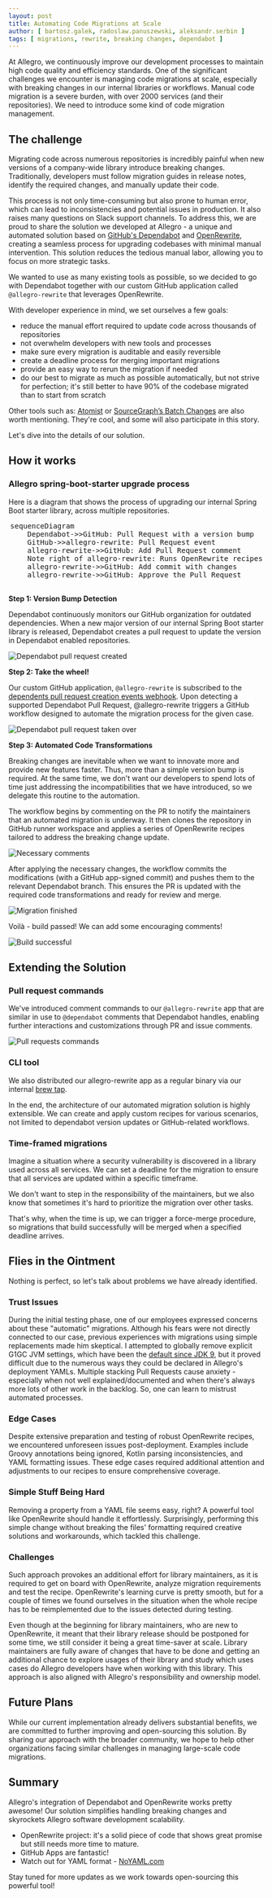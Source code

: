 ```yaml
---
layout: post
title: Automating Code Migrations at Scale
author: [ bartosz.galek, radoslaw.panuszewski, aleksandr.serbin ]
tags: [ migrations, rewrite, breaking changes, dependabot ]
---
```


At Allegro, we continuously improve our development processes to maintain high
code quality and efficiency standards. One of the significant challenges we
encounter is managing code migrations at scale, especially with breaking changes
in our internal libraries or workflows. Manual code migration is a severe burden, with over
2000 services (and their repositories). We need to introduce some kind
of code migration management.

## The challenge

<script src="https://cdn.jsdelivr.net/npm/mermaid@10.9.1/dist/mermaid.min.js"></script>
<link rel="stylesheet" type="text/css" href="/assets/img/articles/2024-09-10-automating-code-migrations-at-scale/asciinema-player.css" />

Migrating code across numerous repositories is incredibly painful when new
versions of a company-wide library introduce breaking changes.
Traditionally, developers must follow migration guides in release notes,
identify the required changes, and manually update their code.

This process is not only time-consuming but also prone to human error, which can
lead to inconsistencies and potential issues in production. It also raises many
questions on Slack support channels. To address this, we are proud to
share the solution we developed at Allegro - a unique and automated solution
based on [GitHub's Dependabot](https://github.com/dependabot) and
[OpenRewrite](https://docs.openrewrite.org), creating a seamless process for
upgrading codebases with minimal manual intervention. This solution reduces the
tedious manual labor, allowing you to focus on more strategic tasks.

We wanted to use as many existing tools as possible,
so we decided to go with Dependabot together with our custom
GitHub application called `@allegro-rewrite` that leverages OpenRewrite.

With developer experience in mind, we set ourselves a few goals:

- reduce the manual effort required to update code across thousands of repositories
- not overwhelm developers with new tools and processes
- make sure every migration is auditable and easily reversible
- create a deadline process for merging important migrations
- provide an easy way to rerun the migration if needed
- do our best to migrate as much as possible automatically, but not strive for perfection;
  it's still better to have 90% of the codebase migrated than to start from scratch

Other tools such as: [Atomist](https://atomist.github.io/sdm/index.html) or [SourceGraph’s Batch Changes](https://about.sourcegraph.com/batch-changes) are also
worth mentioning.
They're cool, and some will also participate in this story.

Let's dive into the details of our solution.

## How it works

### Allegro spring-boot-starter upgrade process

Here is a diagram that shows the process of upgrading our internal
Spring Boot starter library, across multiple repositories.

<pre class="mermaid" style="display: flex; justify-content: center">
sequenceDiagram
    Dependabot->>GitHub: Pull Request with a version bump
    GitHub->>allegro-rewrite: Pull Request event
    allegro-rewrite->>GitHub: Add Pull Request comment
    Note right of allegro-rewrite: Runs OpenRewrite recipes
    allegro-rewrite->>GitHub: Add commit with changes
    allegro-rewrite->>GitHub: Approve the Pull Request

</pre>

**Step 1: Version Bump Detection**

Dependabot continuously monitors our GitHub organization for outdated dependencies. When
a new major version of our internal Spring Boot starter library is
released, Dependabot creates a pull request to update the version in Dependabot enabled
repositories.

![Dependabot pull request created](/assets/img/articles/2024-09-10-automating-code-migrations-at-scale/pull-request-from-dependabot.png)

**Step 2: Take the wheel!**

Our custom GitHub application, `@allegro-rewrite` is subscribed to the
[dependents pull request creation events webhook](https://docs.github.com/en/developers/webhooks-and-events/webhooks/webhook-events-and-payloads). Upon
detecting a supported Dependabot Pull Request, @allegro-rewrite triggers a
GitHub workflow designed to automate the migration process for the given case.

![Dependabot pull request taken over](/assets/img/articles/2024-09-10-automating-code-migrations-at-scale/pull-request-takedown.png)

**Step 3: Automated Code Transformations**

Breaking changes are inevitable when we want to innovate more and provide new
features faster. Thus, more than a simple version bump is required. At the same time,
we don't want our developers to spend lots of time just addressing the
incompatibilities that we have introduced, so we delegate this routine to the
automation.

The workflow begins by commenting on the PR to notify the maintainers that an
automated migration is underway. It then clones the repository in GitHub runner
workspace and applies a series of OpenRewrite recipes tailored
to address the breaking change update.

![Necessary comments](/assets/img/articles/2024-09-10-automating-code-migrations-at-scale/pull-request-migration-start-comment.png)

After applying the necessary changes, the workflow commits the modifications
(with a GitHub app-signed commit) and pushes them to the relevant Dependabot
branch. This ensures the PR is updated with the required code transformations
and ready for review and merge.

![Migration finished](/assets/img/articles/2024-09-10-automating-code-migrations-at-scale/pull-request-migration-finished.png)

Voilà - build passed! We can add some encouraging comments!

![Build successful](/assets/img/articles/2024-09-10-automating-code-migrations-at-scale/pull-request-build-green.png)

## Extending the Solution

### Pull request commands

We've introduced comment commands to our `@allegro-rewrite` app that are similar in use to
`@dependabot` comments that Dependabot handles, enabling further interactions and
customizations through PR and issue comments.

![Pull requests commands](/assets/img/articles/2024-09-10-automating-code-migrations-at-scale/pull-request-commands.png)

### CLI tool

We also distributed our allegro-rewrite app as a regular binary via our internal [brew tap](https://docs.brew.sh/Taps).

<div id="cli-recording"></div>

In the end, the architecture of our automated migration solution is highly extensible.
We can create and apply custom recipes for various scenarios, not
limited to dependabot version updates or GitHub-related workflows.

### Time-framed migrations

Imagine a situation where a security vulnerability is discovered in a library
used across all services. We can set a deadline for the migration to ensure
that all services are updated within a specific timeframe.

We don't want to step in the responsibility of the maintainers, but we also
know that sometimes it's hard to prioritize the migration over other tasks.

That's why, when the time is up, we can trigger a force-merge procedure, so
migrations that build successfully will be merged when a specified deadline arrives.

## Flies in the Ointment

Nothing is perfect, so let's talk about problems we have already identified.

### Trust Issues

During the initial testing phase, one of our employees expressed concerns about
these "automatic" migrations. Although his fears were not directly connected to
our case, previous experiences with migrations using simple replacements made
him skeptical. I attempted to globally remove explicit G1GC JVM settings, which
have been the [default since JDK 9](https://openjdk.org/jeps/248), but it proved difficult due to the numerous ways they
could be declared in Allegro's deployment YAMLs. Multiple stacking Pull Requests
cause anxiety - especially when not well explained/documented and when there's
always more lots of other work in the backlog. So, one can learn to mistrust automated
processes.

### Edge Cases

Despite extensive preparation and testing of robust OpenRewrite recipes, we
encountered unforeseen issues post-deployment. Examples include Groovy
annotations being ignored, Kotlin parsing inconsistencies, and YAML formatting
issues. These edge cases required additional attention and adjustments to our
recipes to ensure comprehensive coverage.

### Simple Stuff Being Hard

Removing a property from a YAML file seems easy, right? A powerful tool like
OpenRewrite should handle it effortlessly. Surprisingly, performing this simple change without breaking the files' formatting
required creative solutions and workarounds, which tackled
this challenge.

### Challenges

Such approach provokes an additional effort for library maintainers, as it is required
to get on board with OpenRewrite, analyze migration requirements and test the recipe.
OpenRewrite's learning curve is pretty smooth, but for a couple of times we found
ourselves in the situation when the whole recipe has to be reimplemented
due to the issues detected during testing.

Even though at the beginning for library maintainers, who are new to OpenRewrite,
it meant that their library release should be postponed for some time, we still consider
it being a great time-saver at scale. Library maintainers are fully aware of changes
that have to be done and getting an additional chance to explore usages of their library
and study which uses cases do Allegro developers have when working with this library.
This approach is also aligned with Allegro's responsibility and ownership model.

## Future Plans

While our current implementation already delivers substantial benefits, we are
committed to further improving and open-sourcing this solution. By sharing our
approach with the broader community, we hope to help other organizations facing
similar challenges in managing large-scale code migrations.

## Summary

Allegro's integration of Dependabot and OpenRewrite works pretty awesome!
Our solution simplifies handling breaking changes and skyrockets
Allegro software development scalability.

- OpenRewrite project: it's a solid piece of code that shows great promise
  but still needs more time to mature.
- GitHub Apps are fantastic!
- Watch out for YAML format - [NoYAML.com](https://noyaml.com/)

Stay tuned for more updates as we work towards open-sourcing this powerful tool!

<script src="/assets/img/articles/2024-09-10-automating-code-migrations-at-scale/asciinema-player.min.js"></script>
<script>
    AsciinemaPlayer.create('/assets/img/articles/2024-09-10-automating-code-migrations-at-scale/allegro-rewrite-cli.cast', document.getElementById('cli-recording'), { autoPlay: true });
</script>
